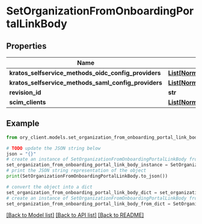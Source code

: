# SetOrganizationFromOnboardingPortalLinkBody


## Properties

Name | Type | Description | Notes
------------ | ------------- | ------------- | -------------
**kratos_selfservice_methods_oidc_config_providers** | [**List[NormalizedProjectRevisionThirdPartyProvider]**](NormalizedProjectRevisionThirdPartyProvider.md) |  | [optional] 
**kratos_selfservice_methods_saml_config_providers** | [**List[NormalizedProjectRevisionSAMLProvider]**](NormalizedProjectRevisionSAMLProvider.md) |  | [optional] 
**revision_id** | **str** |  | 
**scim_clients** | [**List[NormalizedProjectRevisionScimClient]**](NormalizedProjectRevisionScimClient.md) |  | [optional] 

## Example

```python
from ory_client.models.set_organization_from_onboarding_portal_link_body import SetOrganizationFromOnboardingPortalLinkBody

# TODO update the JSON string below
json = "{}"
# create an instance of SetOrganizationFromOnboardingPortalLinkBody from a JSON string
set_organization_from_onboarding_portal_link_body_instance = SetOrganizationFromOnboardingPortalLinkBody.from_json(json)
# print the JSON string representation of the object
print(SetOrganizationFromOnboardingPortalLinkBody.to_json())

# convert the object into a dict
set_organization_from_onboarding_portal_link_body_dict = set_organization_from_onboarding_portal_link_body_instance.to_dict()
# create an instance of SetOrganizationFromOnboardingPortalLinkBody from a dict
set_organization_from_onboarding_portal_link_body_from_dict = SetOrganizationFromOnboardingPortalLinkBody.from_dict(set_organization_from_onboarding_portal_link_body_dict)
```
[[Back to Model list]](../README.md#documentation-for-models) [[Back to API list]](../README.md#documentation-for-api-endpoints) [[Back to README]](../README.md)


